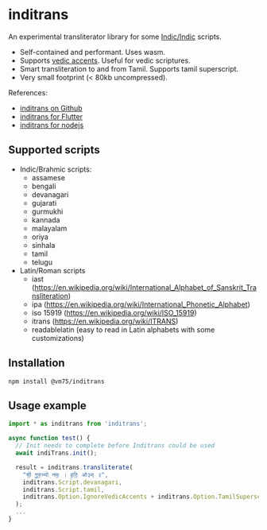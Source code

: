 # inditrans

An experimental transliterator library for some [Indic/Indic](https://en.wikipedia.org/wiki/Brahmic_scripts) scripts.

- Self-contained and performant. Uses wasm.
- Supports [vedic accents](https://en.wikipedia.org/wiki/Vedic_accent). Useful for vedic scriptures.
- Smart transliteration to and from Tamil. Supports tamil superscript.
- Very small footprint (< 80kb uncompressed).

References:

- [inditrans on Github](https://github.com/vm75/inditrans)
- [inditrans for Flutter](https://pub.dev/packages/inditrans)
- [inditrans for nodejs](https://www.npmjs.com/package/@vm75/inditrans)

## Supported scripts

- Indic/Brahmic scripts:
  - assamese
  - bengali
  - devanagari
  - gujarati
  - gurmukhi
  - kannada
  - malayalam
  - oriya
  - sinhala
  - tamil
  - telugu
- Latin/Roman scripts
  - iast (https://en.wikipedia.org/wiki/International_Alphabet_of_Sanskrit_Transliteration)
  - ipa (https://en.wikipedia.org/wiki/International_Phonetic_Alphabet)
  - iso 15919 (https://en.wikipedia.org/wiki/ISO_15919)
  - itrans (https://en.wikipedia.org/wiki/ITRANS)
  - readablelatin (easy to read in Latin alphabets with some customizations)

## Installation

```
npm install @vm75/inditrans
```

## Usage example

```javascript
import * as inditrans from 'inditrans';

async function test() {
  // Init needs to complete before Inditrans could be used
  await indiTrans.init();

  result = inditrans.transliterate(
    "श्री॒ गु॒रु॒भ्यो नमः॒ । ह॒रिः॒ ओ३म् ॥",
    inditrans.Script.devanagari,
    inditrans.Script.tamil,
    inditrans.Option.IgnoreVedicAccents + inditrans.Option.TamilSuperscripted
  );
  ...
}
```
